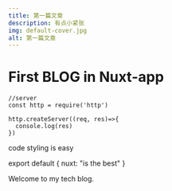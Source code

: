 ```yaml
---
title: 第一篇文章
description: 有点小紧张
img: default-cover.jpg
alt: 第一篇文章
---
```


# First BLOG in Nuxt-app

```js{1,3-5}[server.js]
//server
const http = require('http')

http.createServer((req, res)=>{
  console.log(res)
})
```

<p>code styling is easy</p>
export default {
  nuxt: "is the best"
}

Welcome to my tech blog.